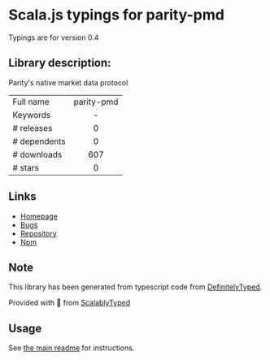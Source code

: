 
# Scala.js typings for parity-pmd

Typings are for version 0.4

## Library description:
Parity's native market data protocol

|                    |                 |
| ------------------ | :-------------: |
| Full name          | parity-pmd |
| Keywords           | - |
| # releases         | 0 |
| # dependents       | 0 |
| # downloads        | 607 |
| # stars            | 0 |

## Links
- [Homepage](https://github.com/paritytrading/node-parity-pmd#readme)
- [Bugs](https://github.com/paritytrading/node-parity-pmd/issues)
- [Repository](https://github.com/paritytrading/node-parity-pmd)
- [Npm](https://www.npmjs.com/package/parity-pmd)
    


## Note
This library has been generated from typescript code from [DefinitelyTyped](https://definitelytyped.org).

Provided with :purple_heart: from [ScalablyTyped](https://github.com/oyvindberg/ScalablyTyped)

## Usage
See [the main readme](../../readme.md) for instructions.


